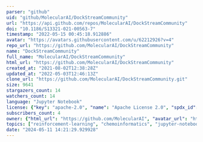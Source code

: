 ```yaml
---
parser: "github"
uid: "github/MolecularAI/DockStreamCommunity"
url: "https://api.github.com/repos/MolecularAI/DockStreamCommunity"
doi: "10.1186/S13321-021-00563-7"
timestamp: "2022-05-15 00:45:18.912886"
avatar: "https://avatars.githubusercontent.com/u/62212926?v=4"
repo_url: "https://github.com/MolecularAI/DockStreamCommunity"
name: "DockStreamCommunity"
full_name: "MolecularAI/DockStreamCommunity"
html_url: "https://github.com/MolecularAI/DockStreamCommunity"
created_at: "2021-08-02T12:38:28Z"
updated_at: "2022-05-03T12:46:13Z"
clone_url: "https://github.com/MolecularAI/DockStreamCommunity.git"
size: 9641
stargazers_count: 14
watchers_count: 14
language: "Jupyter Notebook"
license: {"key": "apache-2.0", "name": "Apache License 2.0", "spdx_id": "Apache-2.0", "url": "https://api.github.com/licenses/apache-2.0", "node_id": "MDc6TGljZW5zZTI="}
subscribers_count: 4
owner: {"html_url": "https://github.com/MolecularAI", "avatar_url": "https://avatars.githubusercontent.com/u/62212926?v=4", "login": "MolecularAI", "type": "Organization"}
topics: ["reinforcement-learning", "chemoinformatics", "jupyter-notebook", "denovo-design", "astrazeneca", "molecular-docking"]
date: "2024-05-11 14:21:29.929928"
---
```

